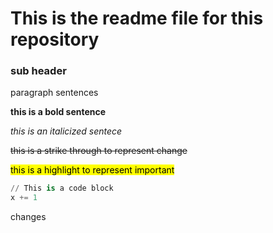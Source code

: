 # This is the readme file for this repository

### sub header

paragraph sentences 

**this is a bold sentence**

*this is an italicized sentece*

~~this is a strike through to represent change~~

<mark>this is a highlight to represent important</mark>

```python
// This is a code block
x += 1
```

changes
